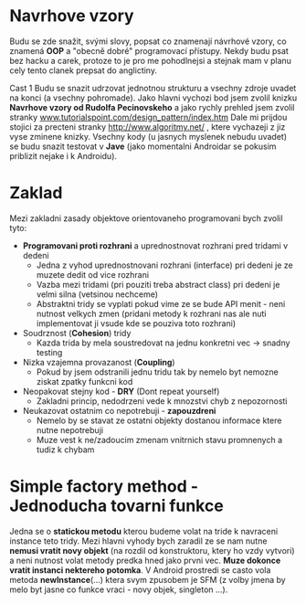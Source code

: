 # Navrhove vzory
Budu se zde snažit, svými slovy, popsat co znamenají návrhové vzory, co znamená **OOP** a "obecně dobré" programovací přístupy. Nekdy budu psat bez hacku a carek, protoze to je pro me pohodlnejsi a stejnak mam v planu cely tento clanek prepsat do anglictiny.

Cast 1
Budu se snazit udrzovat jednotnou strukturu a vsechny zdroje uvadet na konci (a vsechny pohromade). Jako hlavni vychozi bod jsem zvolil knizku **Navrhove vzory od Rudolfa Pecinovskeho** a jako rychly prehled jsem zvolil stranky www.tutorialspoint.com/design_pattern/index.htm Dale mi prijdou stojici za precteni stranky http://www.algoritmy.net/ , ktere vychazeji z jiz vyse zminene knizky. Vsechny kody (u jasnych myslenek nebudu uvadet) se budu snazit testovat v **Jave** (jako momentalni Androidar se pokusim priblizit nejake i k Androidu).

# Zaklad
Mezi zakladni zasady objektove orientovaneho programovani bych zvolil tyto:
* **Programovani proti rozhrani** a uprednostnovat rozhrani pred tridami v dedeni
  * Jedna z vyhod uprednostnovani rozhrani (interface) pri dedeni je ze muzete dedit od vice rozhrani
  * Vazba mezi tridami (pri pouziti treba abstract class) pri dedeni je velmi silna (vetsinou nechceme)
  * Abstraktni tridy se vyplati pokud vime ze se bude API menit - neni nutnost velkych zmen (pridani metody k rozhrani nas ale nuti implementovat ji vsude kde se pouziva toto rozhrani)
* Soudrznost (**Cohesion**) tridy
  * Kazda trida by mela soustredovat na jednu konkretni vec -> snadny testing
* Nizka vzajemna provazanost (**Coupling**)
  * Pokud by jsem odstranili jednu tridu tak by nemelo byt nemozne ziskat zpatky funkcni kod
* Neopakovat stejny kod - **DRY** (Dont repeat yourself)
  * Zakladni princip, nedodrzeni vede k mnozstvi chyb z nepozornosti
* Neukazovat ostatnim co nepotrebuji - **zapouzdreni**
  * Nemelo by se stavat ze ostatni objekty dostanou informace ktere nutne nepotrebuji
  * Muze vest k ne/zadoucim zmenam vnitrnich stavu promnenych a tudiz k chybam

# Simple factory method - Jednoducha tovarni funkce
Jedna se o **statickou metodu** kterou budeme volat na tride k navraceni instance teto tridy. Mezi hlavni vyhody bych zaradil ze se nam nutne **nemusi vratit novy objekt** (na rozdil od konstruktoru, ktery ho vzdy vytvori) a neni nutnost volat metody predka hned jako prvni vec. **Muze dokonce vratit instanci nektereho potomka**. V Android prostredi se casto vola metoda **newInstance**(...) ktera svym zpusobem je SFM (z volby jmena by melo byt jasne co funkce vraci - novy objek, singleton ...).
